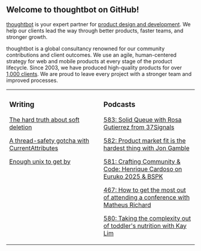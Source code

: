 ## Welcome to thoughtbot on GitHub!

[thoughtbot][1] is your expert partner for [product design and development][2].
We help our clients lead the way through better products, faster teams, and stronger growth.

thoughtbot is a global consultancy renowned for our community contributions and
client outcomes. We use an agile, human-centered strategy for web and mobile
products at every stage of the product lifecycle. Since 2003, we have produced
high-quality products for over [1,000 clients][3]. We are proud to leave every
project with a stronger team and improved processes.

<table><tr><td valign="top" width="50%">

### Writing

<!-- blog starts -->
[The hard truth about soft deletion](https://feed.thoughtbot.com/link/24077/17094078/the-hard-truth-about-soft-deletion)

[A thread-safety gotcha with CurrentAttributes](https://feed.thoughtbot.com/link/24077/17094046/a-thread-safety-gotcha-with-currentattributes)

[Enough unix to get by](https://feed.thoughtbot.com/link/24077/17092396/enough-unix-to-get-by)

<!-- blog ends -->
</td><td valign="top" width="50%">

### Podcasts

<!-- podcasts starts -->
[583: Solid Queue with Rosa Gutierrez from 37Signals](https://podcast.thoughtbot.com/583)

[582: Product market fit is the hardest thing with Jon Gamble](https://podcast.thoughtbot.com/582)

[581: Crafting Community & Code: Henrique Cardoso on Euruko 2025 & BSPK](https://podcast.thoughtbot.com/581)

[467: How to get the most out of attending a conference with Matheus Richard](https://bikeshed.thoughtbot.com/467)

[580: Taking the complexity out of toddler's nutrition with Kay Lim](https://podcast.thoughtbot.com/580)

<!-- podcasts ends -->
</td></tr></table>

[1]: https://thoughtbot.com
[2]: https://thoughtbot.com/services
[3]: https://thoughtbot.com/case-studies
